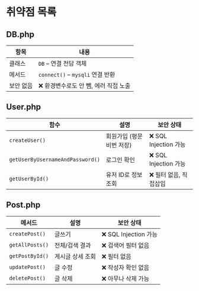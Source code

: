# 취약점 목록

## DB.php
| 항목    | 내용                           |
| ----- | ---------------------------- |
| 클래스   | `DB` – 연결 전담 객체              |
| 메서드   | `connect()` – `mysqli` 연결 반환 |
| 보안 없음 | ❌ 환경변수로도 안 뺌, 에러 직접 노출       |

## User.php
| 함수                               | 설명              | 보안 상태              |
| -------------------------------- | --------------- | ------------------ |
| `createUser()`                   | 회원가입 (평문 비번 저장) | ❌ SQL Injection 가능 |
| `getUserByUsernameAndPassword()` | 로그인 확인          | ❌ SQL Injection 가능 |
| `getUserById()`                  | 유저 ID로 정보 조회    | ❌ 필터 없음, 직접삽입      |

## Post.php
| 메서드             | 설명        | 보안 상태              |
| --------------- | --------- | ------------------ |
| `createPost()`  | 글쓰기       | ❌ SQL Injection 가능 |
| `getAllPosts()` | 전체/검색 결과  | ❌ 검색어 필터 없음        |
| `getPostById()` | 게시글 상세 조회 | ❌ 필터 없음            |
| `updatePost()`  | 글 수정      | ❌ 작성자 확인 없음        |
| `deletePost()`  | 글 삭제      | ❌ 아무나 삭제 가능        |
